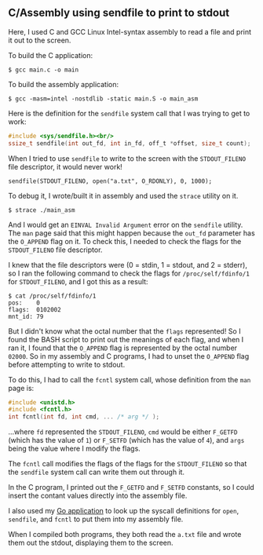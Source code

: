 ## C/Assembly using sendfile to print to stdout

Here, I used C and GCC Linux Intel-syntax assembly to read a file and print it out to the screen.

To build the C application:
```nash
$ gcc main.c -o main
```

To build the assembly application:
```console
$ gcc -masm=intel -nostdlib -static main.S -o main_asm
```

Here is the definition for the `sendfile` system call that I was trying to get to work:

```c
#include <sys/sendfile.h><br/>
ssize_t sendfile(int out_fd, int in_fd, off_t *offset, size_t count);
```

When I tried to use `sendfile` to write to the screen with the `STDOUT_FILENO` file descriptor, it would never work! 
```console
sendfile(STDOUT_FILENO, open("a.txt", O_RDONLY), 0, 1000);
```

To debug it, I wrote/built it in assembly and used the `strace` utility on it.
```console
$ strace ./main_asm
```

And I would get an `EINVAL Invalid Argument` error on the `sendfile` utility. The `man` page said that this might happen because the `out_fd` parameter has the `O_APPEND` flag on it. To check this, I needed to check the flags for the `STDOUT_FILENO` file descriptor.

I knew that the file descriptors were (0 = stdin, 1 = stdout, and 2 = stderr), so I ran the following command to check the flags for `/proc/self/fdinfo/1` for `STDOUT_FILENO`, and I got this as a result:

```console
$ cat /proc/self/fdinfo/1
pos:    0
flags:  0102002
mnt_id: 79
```

But I didn't know what the octal number that the `flags` represented! So I found the BASH script to print out the meanings of each flag, and when I ran it, I found that the `O_APPEND` flag is represented by the octal number `02000`. So in my assembly and C programs, I had to unset the `O_APPEND` flag before attempting to write to stdout.

To do this, I had to call the `fcntl` system call, whose definition from the `man` page is:
```c
#include <unistd.h>
#include <fcntl.h>
int fcntl(int fd, int cmd, ... /* arg */ );
```

...where `fd` represented the `STDOUT_FILENO`, `cmd` would be either `F_GETFD` (which has the value of `1`) or `F_SETFD` (which has the value of `4`), and `args` being the value where I modify the flags.

The `fcntl` call modifies the flags of the flags for the `STDOUT_FILENO` so that the `sendfile` system call can write them out through it.

In the C program, I printed out the `F_GETFD` and `F_SETFD` constants, so I could insert the contant values directly into the assembly file.

I also used my [Go application](https://github.com/brian-chau/go_x86_64_assembly_instruction_set) to look up the syscall definitions for `open`, `sendfile`, and `fcntl` to put them into my assembly file.

When I compiled both programs, they both read the `a.txt` file and wrote them out the stdout, displaying them to the screen.

